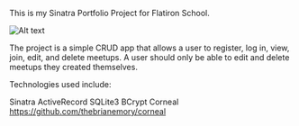 This is my Sinatra Portfolio Project for Flatiron School. 

![Alt text](https://i.imgur.com/k5uRE1V.png)

The project is a simple CRUD app that allows a user to register, log in, view, join, edit, and delete meetups. A user should only be able to edit and delete meetups they created themselves.

Technologies used include:

Sinatra
ActiveRecord
SQLite3
BCrypt
Corneal https://github.com/thebrianemory/corneal


